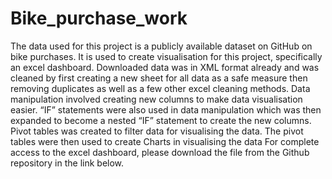 # Bike_purchase_work
The data used for this project is a publicly available dataset on GitHub on bike purchases. It is used to create visualisation for this project, specifically an excel dashboard.
Downloaded data was in XML format already and was cleaned by first creating a new sheet for all data as a safe measure then removing duplicates as well as a few other excel cleaning methods.
Data manipulation involved creating new columns to make data visualisation easier. “IF” statements were also used in data manipulation which was then expanded to become a nested “IF” statement to create the new columns.
Pivot tables was created to filter data for visualising the data. The pivot tables were then used to create Charts in visualising the data 
For complete access to the excel dashboard, please download the file from the Github repository in the link below.
